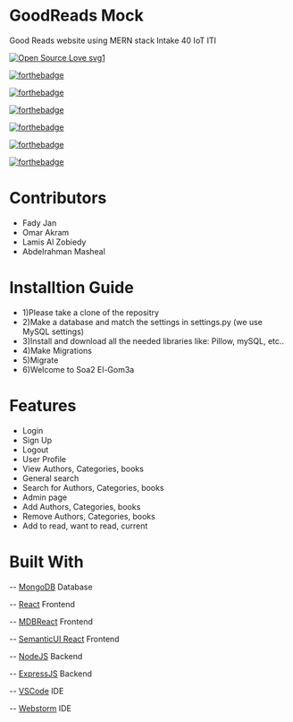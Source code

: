 # GoodReads Mock
Good Reads website using MERN stack Intake 40 IoT ITI

[![Open Source Love svg1](https://badges.frapsoft.com/os/v1/open-source.svg?v=103)](https://github.com/ellerbrock/open-source-badges/)

[![forthebadge](https://forthebadge.com/images/badges/made-with-javascript.svg)](https://forthebadge.com)

[![forthebadge](https://forthebadge.com/images/badges/built-with-love.svg)](https://forthebadge.com)

[![forthebadge](https://forthebadge.com/images/badges/built-with-swag.svg)](https://forthebadge.com)

[![forthebadge](https://forthebadge.com/images/badges/uses-html.svg)](https://forthebadge.com)

[![forthebadge](https://forthebadge.com/images/badges/uses-css.svg)](https://forthebadge.com)

[![forthebadge](https://forthebadge.com/images/badges/uses-git.svg)](https://forthebadge.com)


# Contributors 
- Fady Jan
- Omar Akram 
- Lamis Al Zobiedy
- Abdelrahman Masheal 

# Installtion Guide

- 1)Please take a clone of the repositry
- 2)Make a database and match the settings in settings.py (we use MySQL settings)
- 3)Install and download all the needed libraries like: Pillow, mySQL, etc..
- 4)Make Migrations
- 5)Migrate
- 6)Welcome to Soa2 El-Gom3a

# Features
- Login
- Sign Up
- Logout
- User Profile
- View Authors, Categories, books
- General search
- Search for Authors, Categories, books
- Admin page
- Add Authors, Categories, books
- Remove Authors, Categories, books
- Add to read, want to read, current

# Built With
-- [MongoDB](https://www.mongodb.com/) Database

-- [React](https://reactjs.org/) Frontend

-- [MDBReact](https://mdbootstrap.com/docs/react/) Frontend

-- [SemanticUI React](https://react.semantic-ui.com/ ) Frontend

-- [NodeJS](https://nodejs.org/en/) Backend

-- [ExpressJS](https://expressjs.com/) Backend

-- [VSCode](https://code.visualstudio.com/) IDE

-- [Webstorm](https://www.jetbrains.com/webstorm/) IDE
